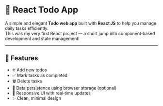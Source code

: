 # 📝 React Todo App

A simple and elegant **Todo web app** built with **React JS** to help you manage daily tasks efficiently.  
This was my very first React project — a short jump into component‑based development and state management!

---

## 🚀 Features

- ➕ Add new todos
- ✅ Mark tasks as completed
- 🗑️ Delete tasks
- 💾 Data persistence using browser storage (optional)
- 🔄 Responsive UI with real‑time updates
- ✨ Clean, minimal design
